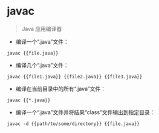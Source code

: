 # javac

> Java 应用编译器

- 编译一个“.java”文件：

`javac {{file.java}}`

- 编译几个“.java”文件：

`javac {{file1.java}} {{file2.java}} {{file3.java}}`

- 编译在当前目录中的所有“.java”文件：

`javac {{*.java}}`

- 编译一个“.java”文件并将结果“class”文件输出到指定目录：

`javac -d {{path/to/some/directory}} {{file.java}}`

[#]: contributors: ([仁杰]，[王兴宇，Linux 中國]，[holy4god])